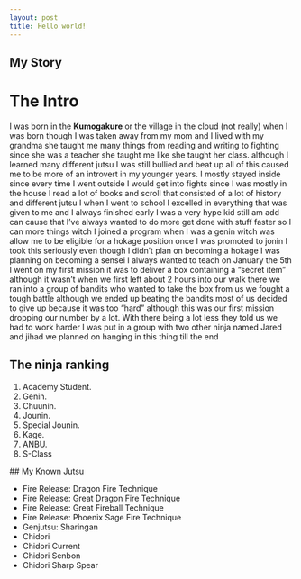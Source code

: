 ```yaml
---
layout: post
title: Hello world!
---
```


## My Story

<h1>The Intro</h1>
<p>I was born in the <b>Kumogakure</b> or the village in the cloud (not really) when I was born though I was taken away from my mom and I lived with my grandma she taught me many things from reading and writing to fighting since she was a teacher she taught me like she taught her class. although I learned many different jutsu I was still bullied and beat up all of this caused me to be more of an introvert in my younger years. I mostly stayed inside since every time I went outside I would get into fights since I was mostly in the house I read a lot of books and scroll that consisted of a lot of history and different jutsu I when I went to school I excelled in everything that was given to me and I always finished early I was a very hype kid still am add can cause that I’ve always wanted to do more get done with stuff faster so I can more things witch I joined a program when I was a genin witch was allow me to be eligible for a hokage position once I was promoted to jonin I took this seriously even though I didn’t plan on becoming a hokage I was planning on becoming a sensei I always wanted to teach on January the 5th I went on my first mission it was  to deliver a box containing a “secret item” although it wasn’t when we first left about 2 hours into our walk there we ran into a group of bandits who wanted to take the box from us we fought a tough battle although we ended up beating the bandits most of us decided to give up because it was too “hard” although this was our first mission dropping our number by a lot. With there being a lot less they told us we had to work harder I was put in a group with two other ninja named Jared and jihad we planned on hanging in this thing till the end</p>

## The ninja ranking
<ol>
  <li>Academy Student.</li>
  <li>Genin.</li>
  <li>Chuunin.</li>
  <li>Jounin.</li>
  <li>Special Jounin.</li>
  <li>Kage.</li>
  <li>ANBU.</li>
  <li>S-Class</li>
</ol>
## My Known Jutsu
<ul>
  <li>Fire Release: Dragon Fire Technique</li>
  <li>Fire Release: Great Dragon Fire Technique</li>
  <li>Fire Release: Great Fireball Technique</li>
  <li>Fire Release: Phoenix Sage Fire Technique</li>
  <li>Genjutsu: Sharingan</li>
  <li>Chidori</li>
  <li>Chidori Current</li>
  <li>Chidori Senbon</li>
  <li>Chidori Sharp Spear</li>
</ul>

